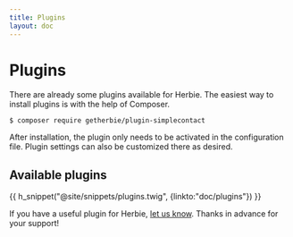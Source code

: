 ```yaml
---
title: Plugins
layout: doc
---
```


# Plugins

There are already some plugins available for Herbie.
The easiest way to install plugins is with the help of Composer.

    $ composer require getherbie/plugin-simplecontact

After installation, the plugin only needs to be activated in the configuration file.
Plugin settings can also be customized there as desired.

## Available plugins

{{ h_snippet("@site/snippets/plugins.twig", {linkto:"doc/plugins"}) }}

If you have a useful plugin for Herbie, [let us know](/development).
Thanks in advance for your support!
